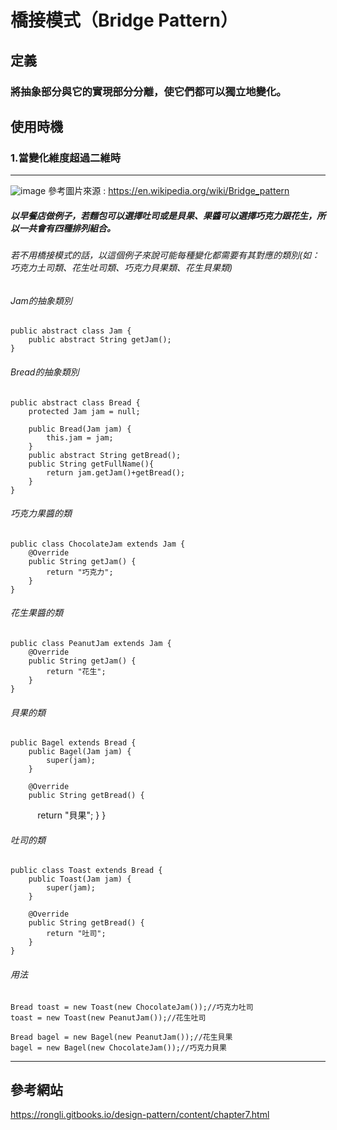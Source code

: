 # 橋接模式（Bridge Pattern）

## 定義
### 將抽象部分與它的實現部分分離，使它們都可以獨立地變化。

## 使用時機
### 1.當變化維度超過二維時

--------------------------------------
![image](https://github.com/kunmingLiu/MyPicture/blob/master/bridge.png)
參考圖片來源 : https://en.wikipedia.org/wiki/Bridge_pattern

##### 以早餐店做例子，若麵包可以選擇吐司或是貝果、果醬可以選擇巧克力跟花生，所以一共會有四種排列組合。
###### 若不用橋接模式的話，以這個例子來說可能每種變化都需要有其對應的類別(如：巧克力土司類、花生吐司類、巧克力貝果類、花生貝果類)

###### Jam的抽象類別
    public abstract class Jam {
        public abstract String getJam();
    }


###### Bread的抽象類別
    public abstract class Bread {
        protected Jam jam = null;
    
        public Bread(Jam jam) {
            this.jam = jam;
        }
        public abstract String getBread();
        public String getFullName(){
            return jam.getJam()+getBread();
        }
    }


###### 巧克力果醬的類
    public class ChocolateJam extends Jam {
        @Override
        public String getJam() {
            return "巧克力";
        }
    }


###### 花生果醬的類
    public class PeanutJam extends Jam {
        @Override
        public String getJam() {
            return "花生";
        }
    }


###### 貝果的類
    public Bagel extends Bread {
        public Bagel(Jam jam) {
            super(jam);
        }
    
        @Override
        public String getBread() {
            return "貝果";
        }
    }

###### 吐司的類
    public class Toast extends Bread {
        public Toast(Jam jam) {
            super(jam);
        }
    
        @Override
        public String getBread() {
            return "吐司";
        }
    }


###### 用法
    Bread toast = new Toast(new ChocolateJam());//巧克力吐司
    toast = new Toast(new PeanutJam());//花生吐司

    Bread bagel = new Bagel(new PeanutJam());//花生貝果
    bagel = new Bagel(new ChocolateJam());//巧克力貝果

    
------------------------------------
##  參考網站

https://rongli.gitbooks.io/design-pattern/content/chapter7.html

